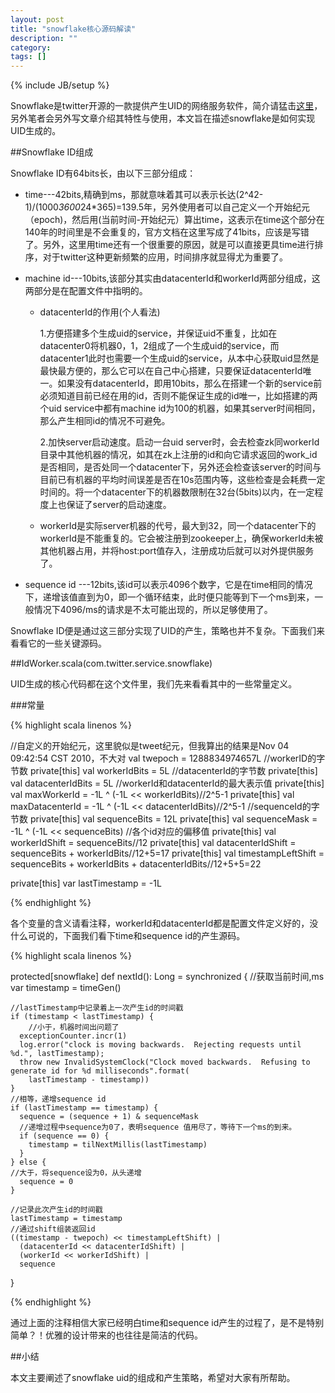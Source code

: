 ```yaml
---
layout: post
title: "snowflake核心源码解读"
description: ""
category: 
tags: []
---
```

{% include JB/setup %}

Snowflake是twitter开源的一款提供产生UID的网络服务软件，简介请猛击[这里](https://github.com/twitter/snowflake)，另外笔者会另外写文章介绍其特性与使用，本文旨在描述snowflake是如何实现UID生成的。

##Snowflake ID组成

Snowflake ID有64bits长，由以下三部分组成：

* time---42bits,精确到ms，那就意味着其可以表示长达(2^42-1)/(1000*3600*24*365)=139.5年，另外使用者可以自己定义一个开始纪元（epoch)，然后用(当前时间-开始纪元）算出time，这表示在time这个部分在140年的时间里是不会重复的，官方文档在这里写成了41bits，应该是写错了。另外，这里用time还有一个很重要的原因，就是可以直接更具time进行排序，对于twitter这种更新频繁的应用，时间排序就显得尤为重要了。

* machine id---10bits,该部分其实由datacenterId和workerId两部分组成，这两部分是在配置文件中指明的。
	
	* datacenterId的作用(个人看法)	

		1.方便搭建多个生成uid的service，并保证uid不重复，比如在datacenter0将机器0，1，2组成了一个生成uid的service，而datacenter1此时也需要一个生成uid的service，从本中心获取uid显然是最快最方便的，那么它可以在自己中心搭建，只要保证datacenterId唯一。如果没有datacenterId，即用10bits，那么在搭建一个新的service前必须知道目前已经在用的id，否则不能保证生成的id唯一，比如搭建的两个uid service中都有machine id为100的机器，如果其server时间相同，那么产生相同id的情况不可避免。

		2.加快server启动速度。启动一台uid server时，会去检查zk同workerId目录中其他机器的情况，如其在zk上注册的id和向它请求返回的work_id是否相同，是否处同一个datacenter下，另外还会检查该server的时间与目前已有机器的平均时间误差是否在10s范围内等，这些检查是会耗费一定时间的。将一个datacenter下的机器数限制在32台(5bits)以内，在一定程度上也保证了server的启动速度。

	* workerId是实际server机器的代号，最大到32，同一个datacenter下的workerId是不能重复的。它会被注册到zookeeper上，确保workerId未被其他机器占用，并将host:port值存入，注册成功后就可以对外提供服务了。

* sequence id ---12bits,该id可以表示4096个数字，它是在time相同的情况下，递增该值直到为0，即一个循环结束，此时便只能等到下一个ms到来，一般情况下4096/ms的请求是不太可能出现的，所以足够使用了。

Snowflake ID便是通过这三部分实现了UID的产生，策略也并不复杂。下面我们来看看它的一些关键源码。

##IdWorker.scala(com.twitter.service.snowflake)

UID生成的核心代码都在这个文件里，我们先来看看其中的一些常量定义。

###常量

{% highlight scala linenos %}

//自定义的开始纪元，这里貌似是tweet纪元，但我算出的结果是Nov 04 09:42:54 CST 2010，不大对
  val twepoch = 1288834974657L
  //workerID的字节数
  private[this] val workerIdBits = 5L
  //datacenterId的字节数
  private[this] val datacenterIdBits = 5L
  //workerId和datacenterId的最大表示值
  private[this] val maxWorkerId = -1L ^ (-1L << workerIdBits)//2^5-1
  private[this] val maxDatacenterId = -1L ^ (-1L << datacenterIdBits)//2^5-1
  //sequenceId的字节数
  private[this] val sequenceBits = 12L
  private[this] val sequenceMask = -1L ^ (-1L << sequenceBits)
  //各个id对应的偏移值
  private[this] val workerIdShift = sequenceBits//12
  private[this] val datacenterIdShift = sequenceBits + workerIdBits//12+5=17
  private[this] val timestampLeftShift = sequenceBits + workerIdBits + datacenterIdBits//12+5+5=22

  private[this] var lastTimestamp = -1L


{% endhighlight %}

各个变量的含义请看注释，workerId和datacenterId都是配置文件定义好的，没什么可说的，下面我们看下time和sequence id的产生源码。

{% highlight scala linenos %}

protected[snowflake] def nextId(): Long = synchronized {
    //获取当前时间,ms
    var timestamp = timeGen()

    //lastTimestamp中记录着上一次产生id的时间戳
    if (timestamp < lastTimestamp) {
    	//小于，机器时间出问题了
      exceptionCounter.incr(1)
      log.error("clock is moving backwards.  Rejecting requests until %d.", lastTimestamp);
      throw new InvalidSystemClock("Clock moved backwards.  Refusing to generate id for %d milliseconds".format(
        lastTimestamp - timestamp))
    }
	//相等，递增sequence id
    if (lastTimestamp == timestamp) {
      sequence = (sequence + 1) & sequenceMask
      //递增过程中sequence为0了，表明sequence 值用尽了，等待下一个ms的到来。
      if (sequence == 0) {
        timestamp = tilNextMillis(lastTimestamp)
      }
    } else {
    //大于，将sequence设为0，从头递增
      sequence = 0
    }

	//记录此次产生id的时间戳
    lastTimestamp = timestamp
    //通过shift组装返回id
    ((timestamp - twepoch) << timestampLeftShift) |
      (datacenterId << datacenterIdShift) |
      (workerId << workerIdShift) | 
      sequence
  }

{% endhighlight %}

通过上面的注释相信大家已经明白time和sequence id产生的过程了，是不是特别简单？！优雅的设计带来的也往往是简洁的代码。


##小结

本文主要阐述了snowflake uid的组成和产生策略，希望对大家有所帮助。
